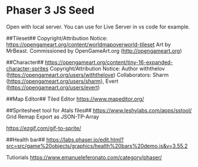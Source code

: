 # Phaser 3 JS Seed

Open with local server. You can use for Live Server in vs code for example.

##Tileset##
Copyright/Attribution Notice: 
https://opengameart.org/content/worldmapoverworld-tileset
Art by MrBeast. Commissioned by OpenGameArt.org (http://opengameart.org)


##Character##
https://opengameart.org/content/tiny-16-expanded-character-sprites
Copyright/Attribution Notice: 
Author withthelov (https://opengameart.org/users/withthelove)
Collaborators: Sharm (https://opengameart.org/users/sharm), Evert (https://opengameart.org/users/evert)


##Map Editor##
Tiled Editor
https://www.mapeditor.org/


##Spritesheet tool for Atals files##
https://www.leshylabs.com/apps/sstool/
Grid Remap
Export as JSON-TP-Array

https://ezgif.com/gif-to-sprite/

##Health bar##
https://labs.phaser.io/edit.html?src=src/game%20objects/graphics/health%20bars%20demo.js&v=3.55.2


Tutiorials
https://www.emanueleferonato.com/category/phaser/